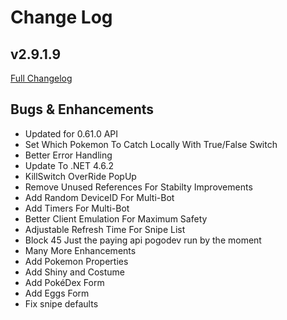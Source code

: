 # Change Log
## v2.9.1.9
[Full Changelog](https://github.com/TheUnnamedOrganisation/RocketBot/compare/v2.7.0.32...v2.9.1.9)

## Bugs & Enhancements
- Updated for 0.61.0 API
- Set Which Pokemon To Catch Locally With True/False Switch
- Better Error Handling
- Update To .NET 4.6.2
- KillSwitch OverRide PopUp
- Remove Unused References For Stabilty Improvements
- Add Random DeviceID For Multi-Bot
- Add Timers For Multi-Bot
- Better Client Emulation For Maximum Safety
- Adjustable Refresh Time For Snipe List
- Block 45 Just the paying api pogodev run by the moment
- Many More Enhancements
- Add Pokemon Properties
- Add Shiny and Costume 
- Add PokéDex Form
- Add Eggs Form
- Fix snipe defaults
